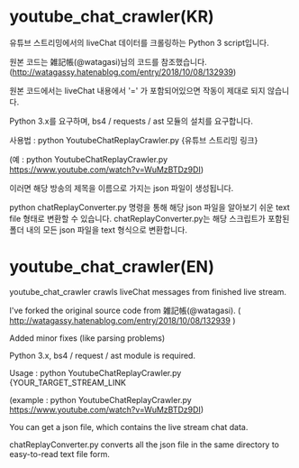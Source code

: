 # youtube_chat_crawler(KR)

유튜브 스트리밍에서의 liveChat 데이터를 크롤링하는 Python 3 script입니다.

원본 코드는 雑記帳(@watagasi)님의 코드를 참조했습니다. (http://watagassy.hatenablog.com/entry/2018/10/08/132939)

원본 코드에서는 liveChat 내용에서 '=' 가 포함되어있으면 작동이 제대로 되지 않습니다.

Python 3.x를 요구하며, bs4 / requests / ast 모듈의 설치를 요구합니다.

사용법 : python YoutubeChatReplayCrawler.py {유튜브 스트리밍 링크}

(예 : python YoutubeChatReplayCrawler.py https://www.youtube.com/watch?v=WuMzBTDz9DI)

이러면 해당 방송의 제목을 이름으로 가지는 json 파일이 생성됩니다.

python chatReplayConverter.py 명령을 통해 해당 json 파일을 알아보기 쉬운 text file 형태로 변환할 수 있습니다. chatReplayConverter.py는 해당 스크립트가 포함된 폴더 내의 모든 json 파일을 text 형식으로 변환합니다.

# youtube_chat_crawler(EN)
youtube_chat_crawler crawls liveChat messages from finished live stream.

I've forked the original source code from 雑記帳(@watagasi). ( http://watagassy.hatenablog.com/entry/2018/10/08/132939 )

Added minor fixes (like parsing problems)

Python 3.x, bs4 / request / ast module is required.

Usage : python YoutubeChatReplayCrawler.py {YOUR_TARGET_STREAM_LINK

(example : python YoutubeChatReplayCrawler.py https://www.youtube.com/watch?v=WuMzBTDz9DI)

You can get a json file, which contains the live stream chat data.

chatReplayConverter.py converts all the json file in the same directory to easy-to-read text file form.
